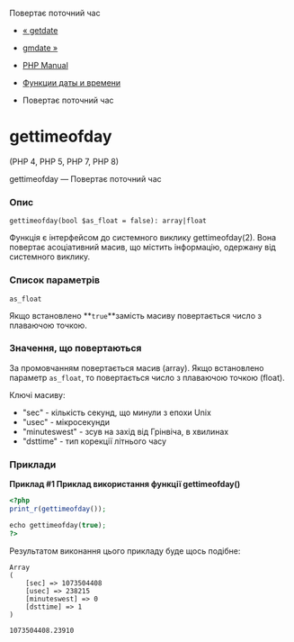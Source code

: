 Повертає поточний час

-   [« getdate](function.getdate.html)
    
-   [gmdate »](function.gmdate.html)
    
-   [PHP Manual](index.html)
    
-   [Функции даты и времени](ref.datetime.html)
    
-   Повертає поточний час
    

# gettimeofday

(PHP 4, PHP 5, PHP 7, PHP 8)

gettimeofday — Повертає поточний час

### Опис

```methodsynopsis
gettimeofday(bool $as_float = false): array|float
```

Функція є інтерфейсом до системного виклику gettimeofday(2). Вона повертає асоціативний масив, що містить інформацію, одержану від системного виклику.

### Список параметрів

`as_float`

Якщо встановлено \*\*`true`\*\*замість масиву повертається число з плаваючою точкою.

### Значення, що повертаються

За промовчанням повертається масив (array). Якщо встановлено параметр `as_float`, то повертається число з плаваючою точкою (float).

Ключі масиву:

-   "sec" - кількість секунд, що минули з епохи Unix
-   "usec" - мікросекунди
-   "minuteswest" - зсув на захід від Грінвіча, в хвилинах
-   "dsttime" - тип корекції літнього часу

### Приклади

**Приклад #1 Приклад використання функції **gettimeofday()****

```php
<?php
print_r(gettimeofday());

echo gettimeofday(true);
?>
```

Результатом виконання цього прикладу буде щось подібне:

```
Array
(
    [sec] => 1073504408
    [usec] => 238215
    [minuteswest] => 0
    [dsttime] => 1
)

1073504408.23910
```